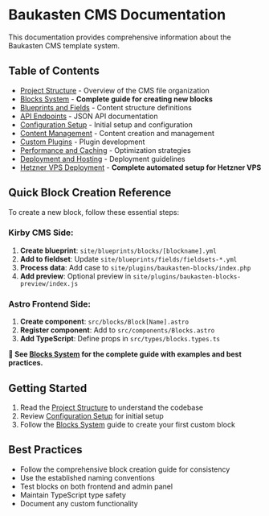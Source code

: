 # Baukasten CMS Documentation

This documentation provides comprehensive information about the Baukasten CMS template system.

## Table of Contents

- [Project Structure](project-structure.md) - Overview of the CMS file organization
- [Blocks System](blocks-system.md) - **Complete guide for creating new blocks**
- [Blueprints and Fields](blueprints-fields.md) - Content structure definitions
- [API Endpoints](api-endpoints.md) - JSON API documentation
- [Configuration Setup](configuration-setup.md) - Initial setup and configuration
- [Content Management](content-management.md) - Content creation and management
- [Custom Plugins](custom-plugins.md) - Plugin development
- [Performance and Caching](performance-caching.md) - Optimization strategies
- [Deployment and Hosting](deployment-hosting.md) - Deployment guidelines
- [Hetzner VPS Deployment](deployment-hetzner.md) - **Complete automated setup for Hetzner VPS**

## Quick Block Creation Reference

To create a new block, follow these essential steps:

### Kirby CMS Side:

1. **Create blueprint**: `site/blueprints/blocks/[blockname].yml`
2. **Add to fieldset**: Update `site/blueprints/fields/fieldsets-*.yml`
3. **Process data**: Add case to `site/plugins/baukasten-blocks/index.php`
4. **Add preview**: Optional preview in `site/plugins/baukasten-blocks-preview/index.js`

### Astro Frontend Side:

1. **Create component**: `src/blocks/Block[Name].astro`
2. **Register component**: Add to `src/components/Blocks.astro`
3. **Add TypeScript**: Define props in `src/types/blocks.types.ts`

**📖 See [Blocks System](blocks-system.md) for the complete guide with examples and best practices.**

## Getting Started

1. Read the [Project Structure](project-structure.md) to understand the codebase
2. Review [Configuration Setup](configuration-setup.md) for initial setup
3. Follow the [Blocks System](blocks-system.md) guide to create your first custom block

## Best Practices

- Follow the comprehensive block creation guide for consistency
- Use the established naming conventions
- Test blocks on both frontend and admin panel
- Maintain TypeScript type safety
- Document any custom functionality
